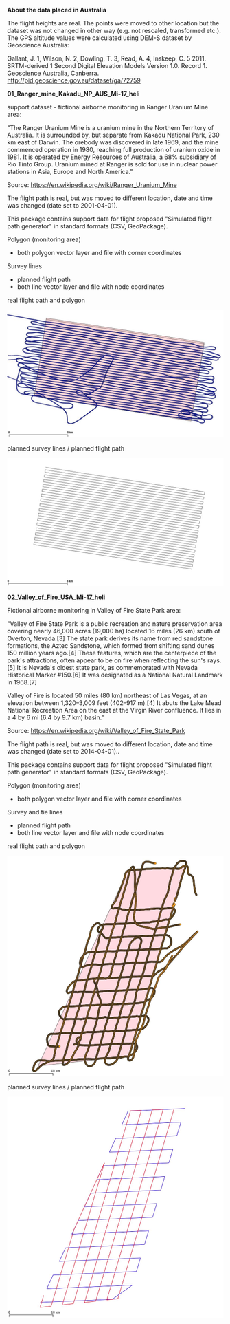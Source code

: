 **About the data placed in Australia**

The flight heights are real. The points were moved to other location but the dataset was not changed in other way (e.g. not rescaled, transformed etc.).
The GPS altitude values were calculated using DEM-S dataset by Geoscience Australia:

Gallant, J. 1, Wilson, N. 2, Dowling, T. 3, Read, A. 4, Inskeep, C. 5 2011. SRTM-derived 1 Second Digital Elevation Models Version 1.0. Record 1. Geoscience Australia, Canberra. 
http://pid.geoscience.gov.au/dataset/ga/72759


**01_Ranger_mine_Kakadu_NP_AUS_Mi-17_heli**

support dataset - fictional airborne monitoring in Ranger Uranium Mine area:

"The Ranger Uranium Mine is a uranium mine in the Northern Territory of Australia. It is surrounded by, but separate from Kakadu National Park, 230 km east of Darwin. The orebody was discovered in late 1969, and the mine commenced operation in 1980, reaching full production of uranium oxide in 1981. It is operated by Energy Resources of Australia, a 68% subsidiary of Rio Tinto Group. Uranium mined at Ranger is sold for use in nuclear power stations in Asia, Europe and North America."

Source: https://en.wikipedia.org/wiki/Ranger_Uranium_Mine

The flight path is real, but was moved to different location, date and time was changed (date set to 2001-04-01).

This package contains support data for flight proposed "Simulated flight path generator" in standard formats (CSV, GeoPackage).

Polygon (monitoring area)
- both polygon vector layer and file with corner coordinates

Survey lines
- planned flight path
- both line vector layer and file with node coordinates

real flight path and polygon

![Alt text](preview1_Ranger_mine_flight1.jpg "real flight path and polygon")

planned survey lines / planned flight path

![Alt text](preview2_Ranger_mine_flight1.jpg "planned survey lines / planned flight path")

**02_Valley_of_Fire_USA_Mi-17_heli**

Fictional airborne monitoring in Valley of Fire State Park area:

"Valley of Fire State Park is a public recreation and nature preservation area covering nearly 46,000 acres (19,000 ha) located 16 miles (26 km) south of Overton, Nevada.[3] The state park derives its name from red sandstone formations, the Aztec Sandstone, which formed from shifting sand dunes 150 million years ago.[4] These features, which are the centerpiece of the park's attractions, often appear to be on fire when reflecting the sun's rays.[5] It is Nevada's oldest state park, as commemorated with Nevada Historical Marker #150.[6] It was designated as a National Natural Landmark in 1968.[7]

Valley of Fire is located 50 miles (80 km) northeast of Las Vegas, at an elevation between 1,320–3,009 feet (402–917 m).[4] It abuts the Lake Mead National Recreation Area on the east at the Virgin River confluence. It lies in a 4 by 6 mi (6.4 by 9.7 km) basin."

Source: https://en.wikipedia.org/wiki/Valley_of_Fire_State_Park

The flight path is real, but was moved to different location, date and time was changed (date set to 2014-04-01)..

This package contains support data for flight proposed "Simulated flight path generator" in standard formats (CSV, GeoPackage).

Polygon (monitoring area)
- both polygon vector layer and file with corner coordinates

Survey and tie lines
- planned flight path
- both line vector layer and file with node coordinates

real flight path and polygon

![Alt text](preview1_Valley_of_Fire.jpg "real flight path and polygon")

planned survey lines / planned flight path

![Alt text](preview2_Valley_of_Fire.jpg "planned survey lines / planned flight path")
